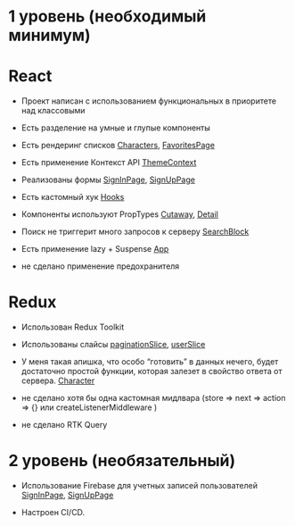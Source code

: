 # 1 уровень (необходимый минимум)

# React

- Проект написан с использованием функциональных в приоритете над классовыми

- Есть разделение на умные и глупые компоненты

- Есть рендеринг списков [Characters](./src/components/Characters.jsx), [FavoritesPage](./src/pages/FavoritesPage.jsx)

- Есть применение Контекст API [ThemeContext](./src/context/ThemeContext.jsx)

- Реализованы формы [SignInPage](./src/components/AuthModule/SignInPage.jsx), [SignUpPage](./src/components/AuthModule/SignUpPage.jsx)

- Есть кастомный хук [Hooks](./src/Hooks/use-auth.jsx)

- Компоненты используют PropTypes [Cutaway](./src/components/Cutaway.jsx), [Detail](./src/components/Detail.jsx)

- Поиск не триггерит много запросов к серверу [SearchBlock](./src/components/SearchBlock.jsx)

- Есть применение lazy + Suspense [App](./src/App.js)

- не сделано применение предохранителя

# Redux

- Использован Redux Toolkit

- Использованы слайсы [paginationSlice](./src/store/slices/paginationSlice.js), [userSlice](./src/store/slices/userSlice.js)

- У меня такая апишка, что особо “готовить” в данных нечего, будет достаточно простой функции, которая залезет в свойство ответа от сервера. [Character](./src/components/Characters.jsx)

- не сделано хотя бы одна кастомная мидлвара (store ⇒ next ⇒ action ⇒ {} или createListenerMiddleware )

- не сделано RTK Query

# 2 уровень (необязательный)

- Использование Firebase для учетных записей пользователей [SignInPage](./src/components/AuthModule/SignInPage.jsx), [SignUpPage](./src/components/AuthModule/SignUpPage.jsx)

- Настроен CI/CD.
